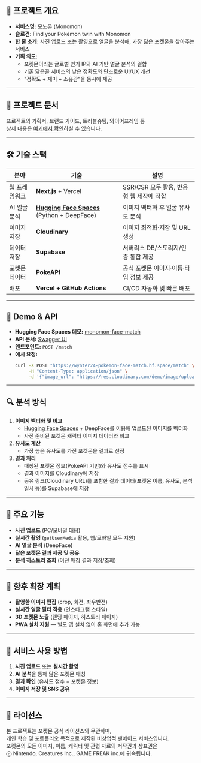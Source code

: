 ## 📌 프로젝트 개요
- **서비스명:** 모노몬 (Monomon)
- **슬로건:** Find your Pokémon twin with Monomon
- **한 줄 소개:** 사진 업로드 또는 촬영으로 얼굴을 분석해, 가장 닮은 포켓몬을 찾아주는 서비스
- **기획 의도:**  
  - 포켓몬이라는 글로벌 인기 IP와 AI 기반 얼굴 분석의 결합  
  - 기존 닮은꼴 서비스의 낮은 정확도와 단조로운 UI/UX 개선  
  - "정확도 + 재미 + 소유감"을 동시에 제공

---

## 📄 프로젝트 문서
프로젝트의 기획서, 브랜드 가이드, 트러블슈팅, 와이어프레임 등  
상세 내용은 [여기에서 확인](https://literate-blinker-02e.notion.site/221315b8e9748079b0eec66048603c34?source=copy_link)하실 수 있습니다.

---

## 🛠 기술 스택

| 분야 | 기술 | 설명 |
| --- | --- | --- |
| 웹 프레임워크 | **Next.js** + Vercel | SSR/CSR 모두 활용, 반응형 웹 제작에 적합 |
| AI 얼굴 분석 | **[Hugging Face Spaces](https://huggingface.co/spaces/wynter24/pokemon-face-match)** (Python + DeepFace) | 이미지 벡터화 후 얼굴 유사도 분석 |
| 이미지 저장 | **Cloudinary** | 이미지 최적화·저장 및 URL 생성 |
| 데이터 저장 | **Supabase** | 서버리스 DB/스토리지/인증 통합 제공 |
| 포켓몬 데이터 | **PokeAPI** | 공식 포켓몬 이미지·이름·타입 정보 제공 |
| 배포 | **Vercel + GitHub Actions** | CI/CD 자동화 및 빠른 배포 |

---

## 🧪 Demo & API

- **Hugging Face Spaces 데모:** [monomon-face-match](https://huggingface.co/spaces/wynter24/pokemon-face-match)  
- **API 문서:** [Swagger UI](https://wynter24-pokemon-face-match.hf.space/docs)  
- **엔드포인트:** `POST /match`  
- **예시 요청:**
  ```bash
  curl -X POST "https://wynter24-pokemon-face-match.hf.space/match" \
       -H "Content-Type: application/json" \
       -d '{"image_url": "https://res.cloudinary.com/demo/image/upload/sample.jpg"}'

---

## 🔍 분석 방식

1. **이미지 벡터화 및 비교**
   - [Hugging Face Spaces](https://huggingface.co/spaces/wynter24/pokemon-face-match) + DeepFace를 이용해 업로드된 이미지를 벡터화
   - 사전 준비된 포켓몬 캐릭터 이미지 데이터와 비교
2. **유사도 계산**
   - 가장 높은 유사도를 가진 포켓몬을 결과로 선정
3. **결과 처리**
   - 매칭된 포켓몬 정보(PokeAPI 기반)와 유사도 점수를 표시
   - 결과 이미지를 Cloudinary에 저장
   - 공유 링크(Cloudinary URL)를 포함한 결과 데이터(포켓몬 이름, 유사도, 분석 일시 등)를 Supabase에 저장

---

## 📂 주요 기능

- **사진 업로드** (PC/모바일 대응)
- **실시간 촬영** (`getUserMedia` 활용, 웹/모바일 모두 지원)
- **AI 얼굴 분석** (DeepFace)
- **닮은 포켓몬 결과 제공 및 공유**
- **분석 히스토리 조회** (이전 매칭 결과 저장/조회)  

---

## 🚀 향후 확장 계획

- **촬영한 이미지 편집** (crop, 회전, 좌우반전) 
- **실시간 얼굴 필터 적용** (인스타그램 스타일)
- **3D 포켓몬 노출** (랜딩 페이지, 히스토리 페이지)
- **PWA 설치 지원** — 별도 앱 설치 없이 홈 화면에 추가 가능

---

## 📱 서비스 사용 방법

1. **사진 업로드** 또는 **실시간 촬영**  
2. **AI 분석**을 통해 닮은 포켓몬 매칭  
3. **결과 확인** (유사도 점수 + 포켓몬 정보)  
4. **이미지 저장 및 SNS 공유**

---

## 📖 라이선스
본 프로젝트는 포켓몬 공식 라이선스와 무관하며,  
개인 학습 및 포트폴리오 목적으로 제작된 비상업적 팬메이드 서비스입니다.  
포켓몬의 모든 이미지, 이름, 캐릭터 및 관련 자료의 저작권과 상표권은  
ⓒ Nintendo, Creatures Inc., GAME FREAK inc.에 귀속됩니다.

